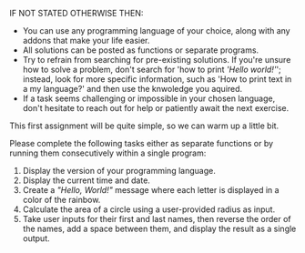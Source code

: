 IF NOT STATED OTHERWISE THEN:
- You can use any programming language of your choice, along with any addons that make your life easier.
- All solutions can be posted as functions or separate programs.
- Try to refrain from searching for pre-existing solutions. If you're unsure how to solve a problem, don't search for 'how to print *'Hello world!'*'; instead, look for more specific information, such as 'How to print text in a my language?' and then use the knwoledge you aquired. 
- If a task seems challenging or impossible in your chosen language, don't hesitate to reach out for help or patiently await the next exercise.


This first assignment will be quite simple, so we can warm up a little bit.

Please complete the following tasks either as separate functions or by running them consecutively within a single program:

1. Display the version of your programming language.
2. Display the current time and date.
3. Create a *"Hello, World!"* message where each letter is displayed in a color of the rainbow.
4. Calculate the area of a circle using a user-provided radius as input.
5. Take user inputs for their first and last names, then reverse the order of the names, add a space between them, and display the result as a single output.